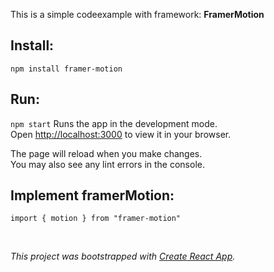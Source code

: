 
This is a simple codeexample with framework: <b> FramerMotion</b>
<br>

## Install:
`npm install framer-motion`

## Run:
`npm start`
Runs the app in the development mode.\
Open [http://localhost:3000](http://localhost:3000) to view it in your browser.

The page will reload when you make changes.\
You may also see any lint errors in the console.


## Implement framerMotion:

`import { motion } from "framer-motion"`




<br>


<em>This project was bootstrapped with [Create React App](https://github.com/facebook/create-react-app).</em>




